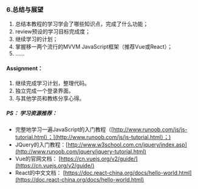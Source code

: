 ### 6.总结与展望

1. 总结本教程的学习学会了哪些知识点，完成了什么功能；
2. review预设的学习目标完成度；
3. 继续学习的计划；
4. 掌握移一两个流行的MVVM JavaScript框架（推荐Vue或React）；
5. ……

#### Assignment：

1. 继续完成学习计划，整理代码。
2. 独立完成一个登录界面。
3. 与其他学员和教练分享心得。

##### **PS： 学习资源推荐：**

* 完整地学习一遍JavaScript的入门教程（[http://www.runoob.com/js/js-tutorial.html）；](http://www.runoob.com/js/js-tutorial.html）；)
* JQuery的入门教程：[http://www.w3school.com.cn/jquery/index.asp](http://www.runoob.com/jquery/jquery-tutorial.html)
* Vue的官网文档： [https://cn.vuejs.org/v2/guide/](https://cn.vuejs.org/v2/guide/)
* React的中文文档： [https://doc.react-china.org/docs/hello-world.html](https://doc.react-china.org/docs/hello-world.html)



